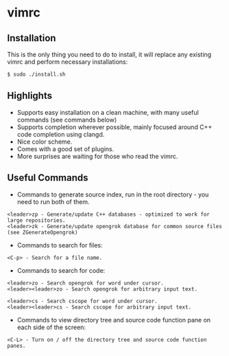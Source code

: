 vimrc
=====

Installation
------------
This is the only thing you need to do to install, it will replace any existing vimrc and perform necessary installations:
```sh
$ sudo ./install.sh
```

Highlights
----------
* Supports easy installation on a clean machine, with many useful commands (see commands below)
* Supports completion wherever possible, mainly focused around C++ code completion using clangd.
* Nice color scheme.
* Comes with a good set of plugins.
* More surprises are waiting for those who read the vimrc.

Useful Commands
---------------
* Commands to generate source index, run in the root directory - you need to run both of them.
```
<leader>zp - Generate/update C++ databases - optimized to work for large repositories.
<leader>zk - Generate/update opengrok database for common source files (see ZGenerateOpengrok)
```

* Commands to search for files:
```
<C-p> - Search for a file name.
```

* Commands to search for code:
```
<leader>zo - Search opengrok for word under cursor.
<leader><leader>zo - Search opengrok for arbitrary input text.

<leader>cs - Search cscope for word under cursor.
<leader><leader>cs - Search cscope for arbitrary input text.
```

* Commands to view directory tree and source code function pane on each side of the screen:
```
<C-L> - Turn on / off the directory tree and source code function panes.
```


